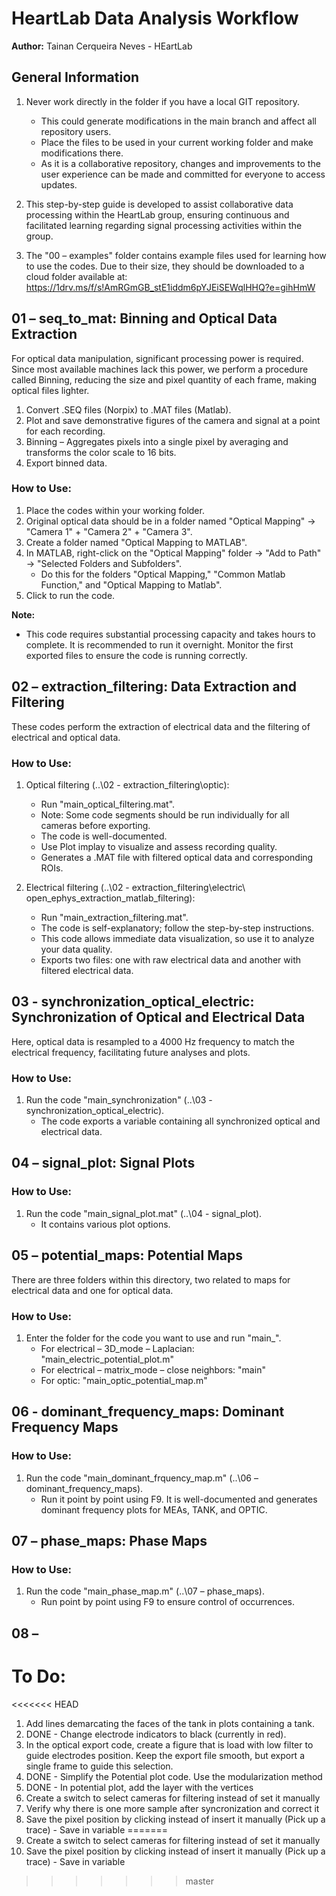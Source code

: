 # HeartLab Data Analysis Workflow

**Author:** Tainan Cerqueira Neves - HEartLab

## General Information

1. Never work directly in the folder if you have a local GIT repository.
   - This could generate modifications in the main branch and affect all repository users.
   - Place the files to be used in your current working folder and make modifications there.
   - As it is a collaborative repository, changes and improvements to the user experience can be made and committed for everyone to access updates.

2. This step-by-step guide is developed to assist collaborative data processing within the HeartLab group, ensuring continuous and facilitated learning regarding signal processing activities within the group.

3. The "00 – examples" folder contains example files used for learning how to use the codes. Due to their size, they should be downloaded to a cloud folder available at: https://1drv.ms/f/s!AmRGmGB_stE1iddm6pYJEiSEWqlHHQ?e=gihHmW

## 01 – seq_to_mat: Binning and Optical Data Extraction

For optical data manipulation, significant processing power is required. Since most available machines lack this power, we perform a procedure called Binning, reducing the size and pixel quantity of each frame, making optical files lighter.

1. Convert .SEQ files (Norpix) to .MAT files (Matlab).
2. Plot and save demonstrative figures of the camera and signal at a point for each recording.
3. Binning – Aggregates pixels into a single pixel by averaging and transforms the color scale to 16 bits.
4. Export binned data.

### How to Use:

1. Place the codes within your working folder.
2. Original optical data should be in a folder named "Optical Mapping" -> "Camera 1" + "Camera 2" + "Camera 3".
3. Create a folder named "Optical Mapping to MATLAB".
4. In MATLAB, right-click on the "Optical Mapping" folder -> "Add to Path" -> "Selected Folders and Subfolders".
   - Do this for the folders "Optical Mapping," "Common Matlab Function," and "Optical Mapping to Matlab".
5. Click to run the code.

**Note:**
- This code requires substantial processing capacity and takes hours to complete. It is recommended to run it overnight. Monitor the first exported files to ensure the code is running correctly.

## 02 – extraction_filtering: Data Extraction and Filtering

These codes perform the extraction of electrical data and the filtering of electrical and optical data.

### How to Use:

1. Optical filtering (..\02 - extraction_filtering\optic):
   - Run "main_optical_filtering.mat".
   - Note: Some code segments should be run individually for all cameras before exporting.
   - The code is well-documented.
   - Use Plot implay to visualize and assess recording quality.
   - Generates a .MAT file with filtered optical data and corresponding ROIs.

2. Electrical filtering (..\02 - extraction_filtering\electric\ open_ephys_extraction_matlab_filtering):
   - Run "main_extraction_filtering.mat".
   - The code is self-explanatory; follow the step-by-step instructions.
   - This code allows immediate data visualization, so use it to analyze your data quality.
   - Exports two files: one with raw electrical data and another with filtered electrical data.

## 03 - synchronization_optical_electric: Synchronization of Optical and Electrical Data

Here, optical data is resampled to a 4000 Hz frequency to match the electrical frequency, facilitating future analyses and plots.

### How to Use:

1. Run the code "main_synchronization" (..\03 - synchronization_optical_electric).
   - The code exports a variable containing all synchronized optical and electrical data.

## 04 – signal_plot: Signal Plots

### How to Use:

1. Run the code "main_signal_plot.mat" (..\04 - signal_plot).
   - It contains various plot options.

## 05 – potential_maps: Potential Maps

There are three folders within this directory, two related to maps for electrical data and one for optical data.

### How to Use:

1. Enter the folder for the code you want to use and run "main_".
   - For electrical – 3D_mode – Laplacian: "main_electric_potential_plot.m"
   - For electrical – matrix_mode – close neighbors: "main"
   - For optic: "main_optic_potential_map.m"

## 06 - dominant_frequency_maps: Dominant Frequency Maps

### How to Use:

1. Run the code "main_dominant_frquency_map.m" (..\06 – dominant_frequency_maps).
   - Run it point by point using F9. It is well-documented and generates dominant frequency plots for MEAs, TANK, and OPTIC.

## 07 – phase_maps: Phase Maps

### How to Use:

1. Run the code "main_phase_map.m" (..\07 – phase_maps).
   - Run point by point using F9 to ensure control of occurrences.

## 08 – 

# To Do:

<<<<<<< HEAD
1. Add lines demarcating the faces of the tank in plots containing a tank.
2. DONE - Change electrode indicators to black (currently in red).
3. In the optical export code, create a figure that is load with low filter to guide electrodes position. Keep the export file smooth, but export a single frame to guide this selection.
4. DONE - Simplify the Potential plot code. Use the modularization method
5. DONE - In potential plot, add the layer with the vertices
6. Create a switch to select cameras for filtering instead of set it manually
7. Verify why there is one more sample after syncronization and correct it
8. Save the pixel position by clicking instead of insert it manually (Pick up a trace) - Save in variable
=======
1. Create a switch to select cameras for filtering instead of set it manually
2. Save the pixel position by clicking instead of insert it manually (Pick up a trace) - Save in variable
>>>>>>> master

